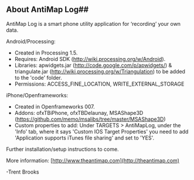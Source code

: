 ## About AntiMap Log##
AntiMap Log is a smart phone utility application for ‘recording’ your own data.

Android/Processing:
- Created in Processing 1.5.
- Requires: Android SDK (http://wiki.processing.org/w/Android).
- Libraries: apwidgets.jar (http://code.google.com/p/apwidgets/) & triangulate.jar (http://wiki.processing.org/w/Triangulation) to be added to the 'code' folder.
- Permissions: ACCESS_FINE_LOCATION, WRITE_EXTERNAL_STORAGE

iPhone/Openframeworks:
- Created in Openframeworks 007.
- Addons: ofxTBiPhone, ofxTBDelaunay, MSAShape3D (https://github.com/memo/msalibs/tree/master/MSAShape3D)
- Custom properties to add: Under TARGETS > AntiMapLog, under the 'Info' tab, where it says 'Custom IOS Target Properties' you need to add 'Application supports iTunes file sharing' and set to 'YES'.

Further installation/setup instructions to come.

More information: [http://www.theantimap.com](http://theantimap.com)

-Trent Brooks